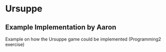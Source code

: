 # Ursuppe #
## Example Implementation by Aaron ##

Example on how the Ursuppe game could be implemented (Programming2 exercise)